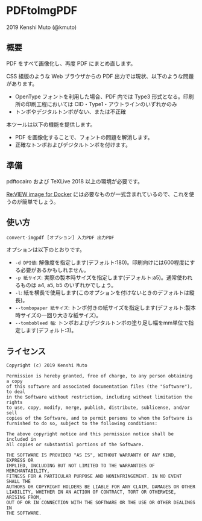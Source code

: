 PDFtoImgPDF
===========

2019 Kenshi Muto (@kmuto)

## 概要
PDF をすべて画像化し、再度 PDF にまとめ直します。

CSS 組版のような Web ブラウザからの PDF 出力では現状、以下のような問題があります。

- OpenType フォントを利用した場合、PDF 内では Type3 形式となる。印刷所の印刷工程においては CID・Type1・アウトラインのいずれかのみ
- トンボやデジタルトンボがない、または不正確

本ツールは以下の機能を提供します。

- PDF を画像化することで、フォントの問題を解消します。
- 正確なトンボおよびデジタルトンボを付けます。

## 準備
pdftocairo および TeXLive 2018 以上の環境が必要です。

[Re:VIEW image for Docker](https://hub.docker.com/r/vvakame/review/) には必要なものが一式含まれているので、これを使うのが簡単でしょう。

## 使い方
```
convert-imgpdf [オプション] 入力PDF 出力PDF
```

オプションは以下のとおりです。

- `-d DPI値`: 解像度を指定します(デフォルト:180)。印刷向けには600程度にする必要があるかもしれません。
- `-p 紙サイズ`: 実際の製本時サイズを指定します(デフォルト:a5)。通常使われるものは a4, a5, b5 のいずれかでしょう。
- `-l`: 紙を横長で使用します(このオプションを付けないときのデフォルトは縦長)。
- `--tombopaper 紙サイズ`: トンボ付きの紙サイズを指定します(デフォルト:製本時サイズの一回り大きな紙サイズ)。
- `--tombobleed 幅`: トンボおよびデジタルトンボの塗り足し幅をmm単位で指定します(デフォルト:3)。

## ライセンス
```
Copyright (c) 2019 Kenshi Muto

Permission is hereby granted, free of charge, to any person obtaining a copy
of this software and associated documentation files (the "Software"), to deal
in the Software without restriction, including without limitation the rights
to use, copy, modify, merge, publish, distribute, sublicense, and/or sell
copies of the Software, and to permit persons to whom the Software is
furnished to do so, subject to the following conditions:

The above copyright notice and this permission notice shall be included in
all copies or substantial portions of the Software.

THE SOFTWARE IS PROVIDED "AS IS", WITHOUT WARRANTY OF ANY KIND, EXPRESS OR
IMPLIED, INCLUDING BUT NOT LIMITED TO THE WARRANTIES OF MERCHANTABILITY,
FITNESS FOR A PARTICULAR PURPOSE AND NONINFRINGEMENT. IN NO EVENT SHALL THE
AUTHORS OR COPYRIGHT HOLDERS BE LIABLE FOR ANY CLAIM, DAMAGES OR OTHER
LIABILITY, WHETHER IN AN ACTION OF CONTRACT, TORT OR OTHERWISE, ARISING FROM,
OUT OF OR IN CONNECTION WITH THE SOFTWARE OR THE USE OR OTHER DEALINGS IN
THE SOFTWARE.
```
